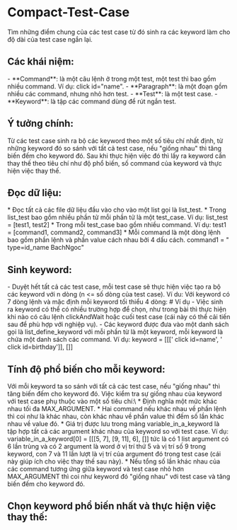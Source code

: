 # Compact-Test-Case
Tìm những điểm chung của các test case từ đó sinh ra các keyword làm cho độ dài của test case ngắn lại.

<h2>Các khái niệm:</h2>
- **Command**: là một câu lệnh ở trong một test, một test thì bao gồm nhiều command. Ví dụ: click id="name".
- **Paragraph**: là một đoạn gồm nhiều các command, nhưng nhỏ hơn test.
- **Test**: là một test case.
- **Keyword**: là tập các command dùng để rút ngắn test.

<h2>Ý tưởng chính:</h2> Từ các test case sinh ra bộ các keyword theo một số tiêu chí nhất định, từ những keyword đó so sánh với tất cả test case, nếu "giống nhau" thì tăng biến đếm cho keyword đó. Sau khi thực hiện việc đó thì lấy ra keyword cần thay thế theo tiêu chí như độ phổ biến, số command của keyword và thực hiện việc thay thế.

<h2>Đọc dữ liệu:</h2>
* Đọc tất cả các file dữ liệu đầu vào cho vào một list gọi là list_test.
* Trong list_test bao gồm nhiều phần tử mỗi phần tử là một test_case. Ví dụ: list_test = [test1, test2]
* Trong mỗi test_case bao gồm nhiều command. Ví dụ: test1 = [command1, command2, command3]
* Mỗi command là một dòng lệnh bao gồm phần lệnh và phần value cách nhau bởi 4 dấu cách. command1 = "    type=id_name    BachNgoc"

<h2>Sinh keyword:</h2>
- Duyệt hết tất cả các test case, mỗi test case sẽ thực hiện việc tạo ra bộ các keyword với n dòng (n <= số dòng của test case).
	Ví du: Với keyword có 7 dòng lệnh và mặc định mỗi keyword tối thiểu 4 dòng:
	# Ví dụ
- Việc sinh ra keyword có thể có nhiều trường hợp để chọn, như trong bài thì thực hiện khi nào có câu lệnh clickAndWait hoặc cuối test case (cái này có thể cải tiến sau để phù hợp với nghiệp vụ).
- Các keyword được đưa vào một danh sách gọi là list_define_keyword với mỗi phần từ là một keyword, mỗi keyword là chứa một danh sách các command. Ví dụ: keyword = [[['    click    id=name', '    click    id=birthday']], []]

<h2>Tính độ phổ biến cho mỗi keyword:</h2> Với mỗi keyword ta so sánh với tất cả các test case, nếu "giống nhau" thì tăng biến đếm cho keyword đó. Việc kiểm tra sự giống nhau của keyword với test case phụ thuộc vào một số tiêu chí:\
* Định nghĩa một mức khác nhau tối đa MAX_ARGUMENT.
* Hai command nếu khác nhau về phần lệnh thì coi như là khác nhau, còn khác nhau về phần value thì đếm số lần khác nhau về value đó.
* Giá trị được lưu trong mảng variable_in_a_keyword là tập hợp tất cả các argument khác nhau của keyword so với test case. Ví dụ: variable_in_a_keyword[0] = [[[5, 7], [9, 11], 6], []] tức là có 1 list argument có 6 lần trùng và có 2 argument là word ở vị trí thứ 5 và vị trí số 9 trong keyword, con 7 và 11 lần lượt là vị trí của argument đó trong test case (cái này giúp ích cho việc thay thế sau này).
* Nếu tổng số lần khác nhau của các command tương ứng giữa keyword và test case nhỏ hơn MAX_ARGUMENT thì coi như keyword đó "giống nhau" với test case và tăng biến đếm cho keyword đó.

<h2>Chọn keyword phổ biến nhất và thực hiện việc thay thế:</h2>
